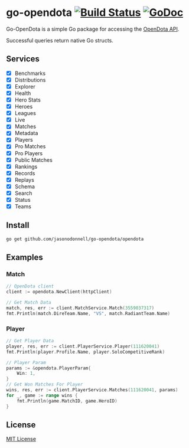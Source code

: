 # go-opendota [![Build Status](https://travis-ci.org/jasonodonnell/go-opendota.png)](https://travis-ci.org/jasonodonnell/go-opendota) [![GoDoc](https://godoc.org/github.com/jasonodonnell/go-opendota?status.png)](https://godoc.org/github.com/jasonodonnell/go-opendota)

Go-OpenDota is a simple Go package for accessing the [OpenDota API](https://docs.opendota.com/#).  

Successful queries return native Go structs.

## Services

- [x] Benchmarks
- [x] Distributions
- [x] Explorer
- [x] Health
- [x] Hero Stats
- [x] Heroes
- [x] Leagues
- [x] Live
- [x] Matches
- [x] Metadata
- [x] Players
- [x] Pro Matches
- [x] Pro Players
- [x] Public Matches
- [x] Rankings 
- [x] Records 
- [x] Replays
- [x] Schema
- [x] Search
- [x] Status
- [x] Teams 

## Install

```bash
go get github.com/jasonodonnell/go-opendota/opendota
```

## Examples

### Match

```go
// OpenDota client
client := opendota.NewClient(httpClient)

// Get Match Data
match, res, err := client.MatchService.Match(3559037317)
fmt.Println(match.DireTeam.Name, "VS", match.RadiantTeam.Name)
```

### Player

```go
// Get Player Data
player, res, err := client.PlayerService.Player(111620041)
fmt.Println(player.Profile.Name, player.SoloCompetitiveRank)

// Player Param
params := &opendota.PlayerParam{
	Win: 1,
}
// Get Won Matches For Player
wins, res, err := client.PlayerService.Matches(111620041, params)
for _, game := range wins {
	fmt.Println(game.MatchID, game.HeroID)
}
```

## License

[MIT License](LICENSE)
